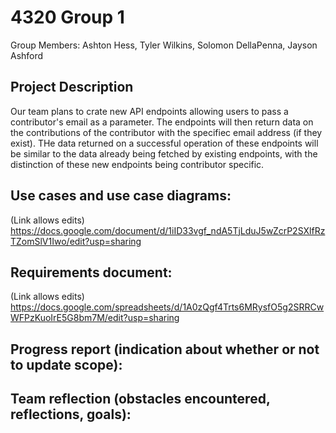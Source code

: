 # 4320 Group 1

Group Members:
Ashton Hess, Tyler Wilkins, Solomon DellaPenna, Jayson Ashford

## Project Description

Our team plans to crate new API endpoints allowing users to pass a contributor's email as a parameter. The endpoints will then return data on the contributions of the contributor with the specifiec email address (if they exist). THe data returned on a successful operation of these endpoints will be similar to the data already being fetched by existing endpoints, with the distinction of these new endpoints being contributor specific.   

## Use cases and use case diagrams:

(Link allows edits)
https://docs.google.com/document/d/1iID33vgf_ndA5TjLduJ5wZcrP2SXlfRzTZomSlV1Iwo/edit?usp=sharing

## Requirements document:

(Link allows edits)
https://docs.google.com/spreadsheets/d/1A0zQgf4Trts6MRysfO5g2SRRCwWFPzKuoIrE5G8bm7M/edit?usp=sharing

## Progress report (indication about whether or not to update scope):


## Team reflection (obstacles encountered, reflections, goals):

